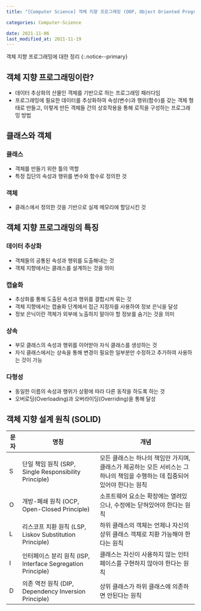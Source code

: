 ```yaml
---
title: "[Computer Science] 객체 지향 프로그래밍 (OOP, Object Oriented Programming)"

categories: Computer-Science

date: 2021-11-06
last_modified_at: 2021-11-19
---
```


객체 지향 프로그래밍에 대한 정리
{:.notice--primary}

## 객체 지향 프로그래밍이란?

- 데이터 추상화의 산물인 객체를 기반으로 하는 프로그래밍 패러다임
- 프로그래밍에 필요한 데이터를 추상화하여 속성(변수)과 행위(함수)를 갖는 객체 형태로 만들고, 이렇게 만든 객체들 간의 상호작용을 통해 로직을 구성하는 프로그래밍 방법

## 클래스와 객체

### 클래스

- 객체를 만들기 위한 틀의 역할
- 특정 집단의 속성과 행위를 변수와 함수로 정의한 것

### 객체

- 클래스에서 정의한 것을 기반으로 실제 메모리에 할당시킨 것

## 객체 지향 프로그래밍의 특징

### 데이터 추상화

- 객체들의 공통된 속성과 행위를 도출해내는 것
- 객체 지향에서는 클래스를 설계하는 것을 의미

### 캡슐화

- 추상화를 통해 도출된 속성과 행위를 결합시켜 묶는 것
- 객체 지향에서는 캡슐화 단계에서 접근 지정자를 사용하여 정보 은닉을 달성
- 정보 은닉이란 객체가 외부에 노출하지 말아야 할 정보를 숨기는 것을 의미

### 상속

- 부모 클래스의 속성과 행위를 이어받아 자식 클래스를 생성하는 것
- 자식 클래스에서는 상속을 통해 변경이 필요한 일부분만 수정하고 추가하여 사용하는 것이 가능

### 다형성

- 동일한 이름의 속성과 행위가 상황에 따라 다른 동작을 하도록 하는 것
- 오버로딩(Overloading)과 오버라이딩(Overriding)을 통해 달성

## 객체 지향 설계 원칙 (SOLID)

| 문자 | 명칭 | 개념 |
| --- | --- | --- |
| S | 단일 책임 원칙 (SRP, Single Responsibility Principle) | 모든 클래스는 하나의 책임만 가지며, 클래스가 제공하는 모든 서비스는 그 하나의 책임을 수행하는 데 집중되어 있어야 한다는 원칙 |
| O | 개방-폐쇄 원칙 (OCP, Open-Closed Principle) | 소프트웨어 요소는 확장에는 열려있으나, 수정에는 닫혀있어야 한다는 원칙 |
| L | 리스코프 치환 원칙 (LSP, Liskov Substitution Principle) | 하위 클래스의 객체는 언제나 자신의 상위 클래스 객체로 치환 가능해야 한다는 원칙 |
| I | 인터페이스 분리 원칙 (ISP, Interface Segregation Principle) | 클래스는 자신이 사용하지 않는 인터페이스를 구현하지 않아야 한다는 원칙 |
| D | 의존 역전 원칙 (DIP, Dependency Inversion Principle) | 상위 클래스가 하위 클래스에 의존하면 안된다는 원칙 |